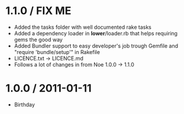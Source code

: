 # 1.1.0 / FIX ME

  * Added the tasks folder with well documented rake tasks
  * Added a dependency loader in __lower__/loader.rb that helps requiring gems the good way
  * Added Bundler support to easy developer's job trough Gemfile and "require 'bundle/setup'" in Rakefile
  * LICENCE.txt -> LICENCE.md
  * Follows a lot of changes in from Noe 1.0.0 -> 1.1.0

# 1.0.0 / 2011-01-11

  * Birthday